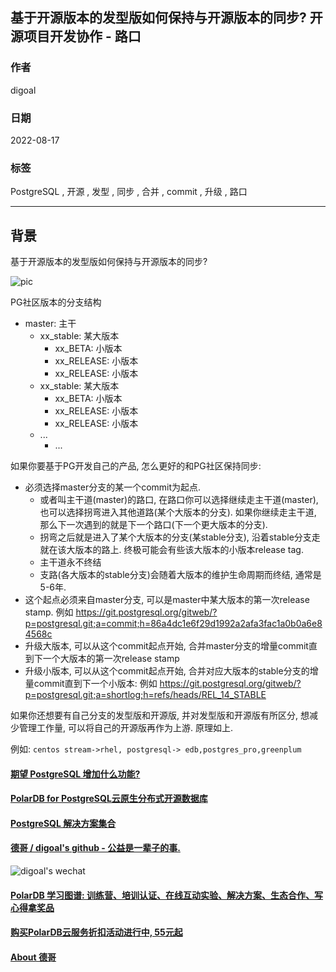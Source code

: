 ## 基于开源版本的发型版如何保持与开源版本的同步? 开源项目开发协作 - 路口      
                        
### 作者                        
digoal                        
                        
### 日期                        
2022-08-17                       
                        
### 标签                        
PostgreSQL , 开源 , 发型 , 同步 , 合并 , commit , 升级 , 路口         
                        
----                        
                        
## 背景     
基于开源版本的发型版如何保持与开源版本的同步?  
  
![pic](20220817_01_pic_001.jpg)  
  
PG社区版本的分支结构  
- master: 主干  
    - xx_stable: 某大版本  
        - xx_BETA: 小版本  
        - xx_RELEASE: 小版本  
        - xx_RELEASE: 小版本  
    - xx_stable: 某大版本  
        - xx_BETA: 小版本  
        - xx_RELEASE: 小版本  
        - xx_RELEASE: 小版本  
    - ...  
        - ...  
  
如果你要基于PG开发自己的产品, 怎么更好的和PG社区保持同步:    
- 必须选择master分支的某一个commit为起点.      
    - 或者叫主干道(master)的路口, 在路口你可以选择继续走主干道(master), 也可以选择拐弯进入其他道路(某个大版本的分支). 如果你继续走主干道, 那么下一次遇到的就是下一个路口(下一个更大版本的分支).
    - 拐弯之后就是进入了某个大版本的分支(某stable分支), 沿着stable分支走就在该大版本的路上. 终极可能会有些该大版本的小版本release tag.   
    - 主干道永不终结
    - 支路(各大版本的stable分支)会随着大版本的维护生命周期而终结, 通常是5-6年.  
- 这个起点必须来自master分支, 可以是master中某大版本的第一次release stamp. 例如 https://git.postgresql.org/gitweb/?p=postgresql.git;a=commit;h=86a4dc1e6f29d1992a2afa3fac1a0b0a6e84568c  
- 升级大版本, 可以从这个commit起点开始, 合并master分支的增量commit直到下一个大版本的第一次release stamp     
- 升级小版本, 可以从这个commit起点开始, 合并对应大版本的stable分支的增量commit直到下一个小版本: 例如     https://git.postgresql.org/gitweb/?p=postgresql.git;a=shortlog;h=refs/heads/REL_14_STABLE    
  
如果你还想要有自己分支的发型版和开源版, 并对发型版和开源版有所区分, 想减少管理工作量, 可以将自己的开源版再作为上游. 原理如上.   
  
例如: `centos stream->rhel, postgresql-> edb,postgres_pro,greenplum`    
  
  
#### [期望 PostgreSQL 增加什么功能?](https://github.com/digoal/blog/issues/76 "269ac3d1c492e938c0191101c7238216")
  
  
#### [PolarDB for PostgreSQL云原生分布式开源数据库](https://github.com/ApsaraDB/PolarDB-for-PostgreSQL "57258f76c37864c6e6d23383d05714ea")
  
  
#### [PostgreSQL 解决方案集合](https://yq.aliyun.com/topic/118 "40cff096e9ed7122c512b35d8561d9c8")
  
  
#### [德哥 / digoal's github - 公益是一辈子的事.](https://github.com/digoal/blog/blob/master/README.md "22709685feb7cab07d30f30387f0a9ae")
  
  
![digoal's wechat](../pic/digoal_weixin.jpg "f7ad92eeba24523fd47a6e1a0e691b59")
  
  
#### [PolarDB 学习图谱: 训练营、培训认证、在线互动实验、解决方案、生态合作、写心得拿奖品](https://www.aliyun.com/database/openpolardb/activity "8642f60e04ed0c814bf9cb9677976bd4")
  
  
#### [购买PolarDB云服务折扣活动进行中, 55元起](https://www.aliyun.com/activity/new/polardb-yunparter?userCode=bsb3t4al "e0495c413bedacabb75ff1e880be465a")
  
  
#### [About 德哥](https://github.com/digoal/blog/blob/master/me/readme.md "a37735981e7704886ffd590565582dd0")
  

